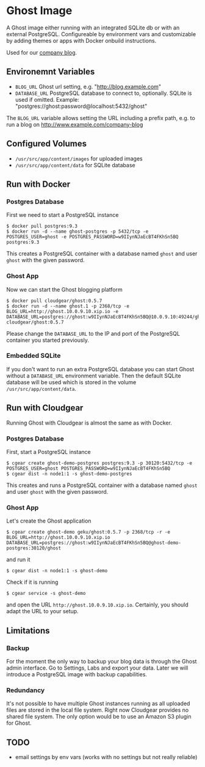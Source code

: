 # Ghost Image

A Ghost image either running with an integrated SQLite db or with an external PostgreSQL. Configureable by environment vars and customizable by adding themes or apps with Docker onbuild instructions.

Used for our [company blog](https://www.cloudgear.net/blog/).

## Environemnt Variables

* `BLOG_URL` Ghost url setting, e.g. "http://blog.example.com"
* `DATABASE_URL` PostgreSQL database to connect to, optionally. SQLite is used if omitted. Example: "postgres://ghost:password@localhost:5432/ghost"

The `BLOG_URL` variable allows setting the URL including a prefix path, e.g. to run a blog on http://www.example.com/company-blog


## Configured Volumes

* `/usr/src/app/content/images` for uploaded images
* `/usr/src/app/content/data` for SQLite database


## Run with Docker

### Postgres Database

First we need to start a PostgreSQL instance

    $ docker pull postgres:9.3
    $ docker run -d --name ghost-postgres -p 5432/tcp -e POSTGRES_USER=ghost -e POSTGRES_PASSWORD=w9IIynNJaEcBT4FKhSn5BQ postgres:9.3

This creates a PostgreSQL container with a database named `ghost` and user `ghost` with the given password.

### Ghost App

Now we can start the Ghost blogging platform

    $ docker pull cloudgear/ghost:0.5.7
    $ docker run -d --name ghost.1 -p 2368/tcp -e BLOG_URL=http://ghost.10.0.9.10.xip.io -e DATABASE_URL=postgres://ghost:w9IIynNJaEcBT4FKhSn5BQ@10.0.9.10:49244/ghost cloudgear/ghost:0.5.7

Please change the `DATABASE_URL` to the IP and port of the PostgreSQL container you started previously.

### Embedded SQLite

If you don't want to run an extra PostgreSQL database you can start Ghost without a `DATABASE_URL` environment variable. Then the default SQLite database will be used which is stored in the volume `/usr/src/app/content/data`.


## Run with Cloudgear

Running Ghost with Cloudgear is almost the same as with Docker.

### Postgres Database

First, start a PostgreSQL instance

    $ cgear create ghost-demo-postgres postgres:9.3 -p 30120:5432/tcp -e POSTGRES_USER=ghost POSTGRES_PASSWORD=w9IIynNJaEcBT4FKhSn5BQ
    $ cgear dist -n node1:1 -s ghost-demo-postgres

This creates and runs a PostgreSQL container with a database named `ghost` and user `ghost` with the given password.

### Ghost App

Let's create the Ghost application

    $ cgear create ghost-demo geku/ghost:0.5.7 -p 2368/tcp -r -e BLOG_URL=http://ghost.10.0.9.10.xip.io DATABASE_URL=postgres://ghost:w9IIynNJaEcBT4FKhSn5BQ@ghost-demo-postgres:30120/ghost

and run it

    $ cgear dist -n node1:1 -s ghost-demo

Check if it is running

    $ cgear service -s ghost-demo

and open the URL `http://ghost.10.0.9.10.xip.io`. Certainly, you should adapt the URL to your setup.


## Limitations

### Backup

For the moment the only way to backup your blog data is through the Ghost admin interface. Go to Settings, Labs and export your data. Later we will introduce a PostgreSQL image with backup capabilities.

### Redundancy

It's not possible to have multiple Ghost instances running as all uploaded files are stored in the local file system. Right now Cloudgear provides no shared file system. The only option would be to use an Amazon S3 plugin for Ghost.


## TODO

* email settings by env vars (works with no settings but not really reliable)
